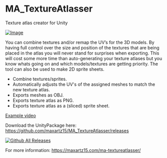 # MA_TextureAtlasser
Texture atlas creator for Unity

[![Image](https://maxartz15.com/wp-content/uploads/2019/04/MA_TextureAtlas.png)]()

You can combine textures and/or remap the UV’s for the 3D models.
By having full control over the size and position of the textures that are being placed in the atlas you will never stand for surprises when exporting. This will cost some more time than auto-generating your texture atlases but you know whats going on and which models/textures are getting priority. The tool can also be used to make 2D sprite sheets.

- Combine textures/sprites.
- Automatically adjusts the UV's of the assigned meshes to match the new texture atlas.
- Exports meshes as OBJ.
- Exports texture atlas as PNG.
- Exports texture atlas as a (sliced) sprite sheet.

[Example video](https://youtu.be/PBRKlopkZP0)

Download the UnityPackage here: https://github.com/maxartz15/MA_TextureAtlasser/releases

[![Github All Releases](https://img.shields.io/github/downloads/maxartz15/MA_TextureAtlasser/total.svg)]()

For more information: https://maxartz15.com/ma-textureatlasser/